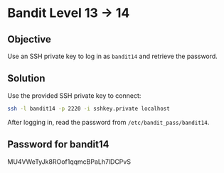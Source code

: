 # Bandit Level 13 → 14

## Objective
Use an SSH private key to log in as `bandit14` and retrieve the password.

## Solution
Use the provided SSH private key to connect:

```bash
ssh -l bandit14 -p 2220 -i sshkey.private localhost
```

After logging in, read the password from `/etc/bandit_pass/bandit14`.

## Password for bandit14
MU4VWeTyJk8ROof1qqmcBPaLh7lDCPvS